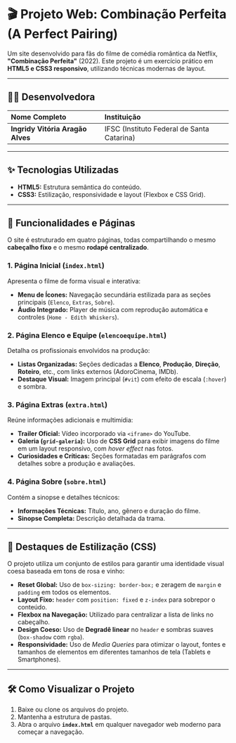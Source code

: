 # 🎬 Projeto Web: Combinação Perfeita (A Perfect Pairing)

Um site desenvolvido para fãs do filme de comédia romântica da Netflix, **"Combinação Perfeita"** (2022). Este projeto é um exercício prático em **HTML5 e CSS3 responsivo**, utilizando técnicas modernas de layout.

---

## 👩‍💻 Desenvolvedora

| Nome Completo | Instituição |
| :--- | :--- |
| **Ingridy Vitória Aragão Alves** | IFSC (Instituto Federal de Santa Catarina) |

---

## ✨ Tecnologias Utilizadas

* **HTML5:** Estrutura semântica do conteúdo.
* **CSS3:** Estilização, responsividade e layout (Flexbox e CSS Grid).

---

## 🚀 Funcionalidades e Páginas

O site é estruturado em quatro páginas, todas compartilhando o mesmo **cabeçalho fixo** e o mesmo **rodapé centralizado**.

### 1. Página Inicial (`index.html`)

Apresenta o filme de forma visual e interativa:
* **Menu de Ícones:** Navegação secundária estilizada para as seções principais (`Elenco`, `Extras`, `Sobre`).
* **Áudio Integrado:** Player de música com reprodução automática e controles (`Home - Edith Whiskers`).

### 2. Página Elenco e Equipe (`elencoequipe.html`)

Detalha os profissionais envolvidos na produção:
* **Listas Organizadas:** Seções dedicadas a **Elenco**, **Produção**, **Direção**, **Roteiro**, etc., com links externos (AdoroCinema, IMDb).
* **Destaque Visual:** Imagem principal (`#vit`) com efeito de escala (`:hover`) e sombra.

### 3. Página Extras (`extra.html`)

Reúne informações adicionais e multimídia:
* **Trailer Oficial:** Vídeo incorporado via `<iframe>` do YouTube.
* **Galeria (`grid-galeria`):** Uso de **CSS Grid** para exibir imagens do filme em um layout responsivo, com *hover effect* nas fotos.
* **Curiosidades e Críticas:** Seções formatadas em parágrafos com detalhes sobre a produção e avaliações.

### 4. Página Sobre (`sobre.html`)

Contém a sinopse e detalhes técnicos:
* **Informações Técnicas:** Título, ano, gênero e duração do filme.
* **Sinopse Completa:** Descrição detalhada da trama.

---

## 🎨 Destaques de Estilização (CSS)

O projeto utiliza um conjunto de estilos para garantir uma identidade visual coesa baseada em tons de rosa e vinho:

* **Reset Global:** Uso de `box-sizing: border-box;` e zeragem de `margin` e `padding` em todos os elementos.
* **Layout Fixo:** `header` com `position: fixed` e `z-index` para sobrepor o conteúdo.
* **Flexbox na Navegação:** Utilizado para centralizar a lista de links no cabeçalho.
* **Design Coeso:** Uso de **Degradê linear** no `header` e sombras suaves (`box-shadow` com `rgba`).
* **Responsividade:** Uso de *Media Queries* para otimizar o layout, fontes e tamanhos de elementos em diferentes tamanhos de tela (Tablets e Smartphones).

---

## 🛠️ Como Visualizar o Projeto

1.  Baixe ou clone os arquivos do projeto.
2.  Mantenha a estrutura de pastas.
3.  Abra o arquivo **`index.html`** em qualquer navegador web moderno para começar a navegação.